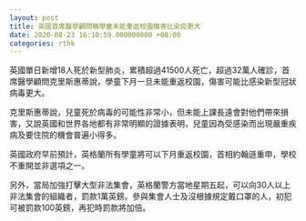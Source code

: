```yaml
---
layout: post
title: 英國首席醫學顧問稱學童未能重返校園傷害比染疫更大
date: 2020-08-23 16:10:59.000000000 +08:00
categories: rthk
---
```


英國單日新增18人死於新型肺炎，累積超過41500人死亡，超過32萬人確診，首席醫學顧問克里斯惠蒂說，學童下月一旦未能重返校園，傷害可能比感染新型冠狀病毒更大。

克里斯惠蒂說，兒童死於病毒的可能性非常小，但未能上課長遠會對他們帶來損害，又說英國和世界各地都有非常明顯的證據表明，兒童因為受感染而出現嚴重疾病及要住院的機會普遍小得多。

英國政府早前預計，英格蘭所有學童將可以下月重返校園，首相約翰遜重申，學校不重開並非選項之一。

另外，當局加強打擊大型非法集會，英格蘭警方當地星期五起，可以向30人以上非法集會的組織者，罰款1萬英鎊。參與集會人士及沒根據規定戴口罩的人，初犯可被罰款100英鎊，再犯時罰款將加倍。
